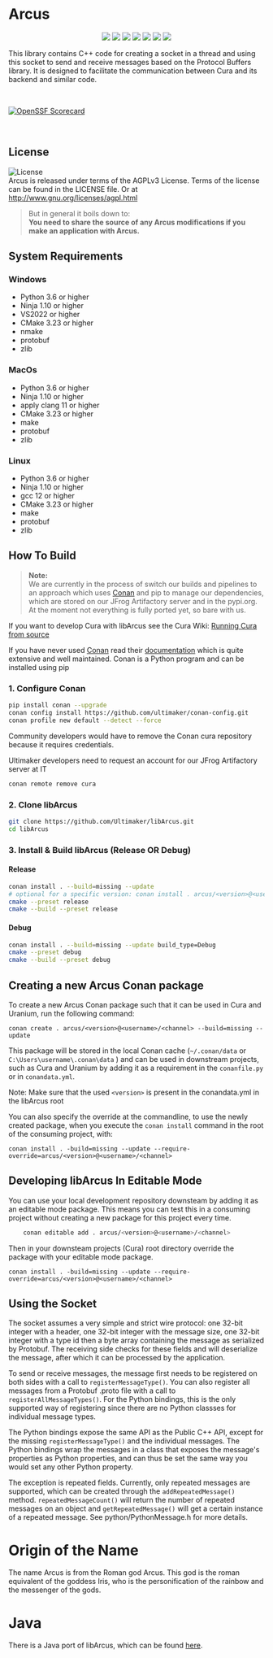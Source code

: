 # Arcus

<p align="center">
    <a href="https://github.com/Ultimaker/libArcus/actions/workflows/conan-package.yml" alt="Conan Package">
        <img src="https://github.com/Ultimaker/libarcus/actions/workflows/conan-package.yml/badge.svg" /></a>
    <a href="https://github.com/Ultimaker/libArcus/issues" alt="Open Issues">
        <img src="https://img.shields.io/github/issues/ultimaker/libarcus" /></a>
    <a href="https://github.com/Ultimaker/libArcus/issues?q=is%3Aissue+is%3Aclosed" alt="Closed Issues">
        <img src="https://img.shields.io/github/issues-closed/ultimaker/libarcus?color=g" /></a>
    <a href="https://github.com/Ultimaker/libArcus/pulls" alt="Pull Requests">
        <img src="https://img.shields.io/github/issues-pr/ultimaker/libarcus" /></a>
    <a href="https://github.com/Ultimaker/libArcus/graphs/contributors" alt="Contributors">
        <img src="https://img.shields.io/github/contributors/ultimaker/libarcus" /></a>
    <a href="https://github.com/Ultimaker/libArcus" alt="Repo Size">
        <img src="https://img.shields.io/github/repo-size/ultimaker/libarcus?style=flat" /></a>
    <a href="https://github.com/Ultimaker/libArcus/blob/master/LICENSE" alt="License">
        <img src="https://img.shields.io/github/license/ultimaker/libarcus?style=flat" /></a>
</p>

This library contains C++ code for creating a socket in a thread and using this socket to send and receive messages
based on the Protocol Buffers library. It is designed to facilitate the communication between Cura and its backend and similar code.

<br>

[![OpenSSF Scorecard](https://api.securityscorecards.dev/projects/github.com/Ultimaker/libArcus/badge)](https://api.securityscorecards.dev/projects/github.com/Ultimaker/libArcus)

<br>

## License

![License](https://img.shields.io/github/license/ultimaker/libarcus?style=flat)  
Arcus is released under terms of the AGPLv3 License. Terms of the license can be found in the LICENSE file. Or at
http://www.gnu.org/licenses/agpl.html

> But in general it boils down to:  
> **You need to share the source of any Arcus modifications if you make an application with Arcus.**

## System Requirements

### Windows
- Python 3.6 or higher
- Ninja 1.10 or higher
- VS2022 or higher
- CMake 3.23 or higher
- nmake
- protobuf
- zlib

### MacOs
- Python 3.6 or higher
- Ninja 1.10 or higher
- apply clang 11 or higher
- CMake 3.23 or higher
- make
- protobuf
- zlib

### Linux
- Python 3.6 or higher
- Ninja 1.10 or higher
- gcc 12 or higher
- CMake 3.23 or higher
- make
- protobuf
- zlib


## How To Build

> **Note:**  
> We are currently in the process of switch our builds and pipelines to an approach which uses [Conan](https://conan.io/)
> and pip to manage our dependencies, which are stored on our JFrog Artifactory server and in the pypi.org.
> At the moment not everything is fully ported yet, so bare with us.

If you want to develop Cura with libArcus see the Cura Wiki: [Running Cura from source](https://github.com/Ultimaker/Cura/wiki/Running-Cura-from-Source)

If you have never used [Conan](https://conan.io/) read their [documentation](https://docs.conan.io/en/latest/index.html)
which is quite extensive and well maintained. Conan is a Python program and can be installed using pip

### 1. Configure Conan

```bash
pip install conan --upgrade
conan config install https://github.com/ultimaker/conan-config.git
conan profile new default --detect --force
```

Community developers would have to remove the Conan cura repository because it requires credentials. 

Ultimaker developers need to request an account for our JFrog Artifactory server at IT
```bash
conan remote remove cura
```

### 2. Clone libArcus
```bash
git clone https://github.com/Ultimaker/libArcus.git
cd libArcus
```

### 3. Install & Build libArcus (Release OR Debug)

#### Release
```bash
conan install . --build=missing --update
# optional for a specific version: conan install . arcus/<version>@<user>/<channel> --build=missing --update
cmake --preset release
cmake --build --preset release
```

#### Debug

```bash
conan install . --build=missing --update build_type=Debug
cmake --preset debug
cmake --build --preset debug
```

## Creating a new Arcus Conan package

To create a new Arcus Conan package such that it can be used in Cura and Uranium, run the following command:

```shell
conan create . arcus/<version>@<username>/<channel> --build=missing --update
```

This package will be stored in the local Conan cache (`~/.conan/data` or `C:\Users\username\.conan\data` ) and can be used in downstream
projects, such as Cura and Uranium by adding it as a requirement in the `conanfile.py` or in `conandata.yml`.

Note: Make sure that the used `<version>` is present in the conandata.yml in the libArcus root

You can also specify the override at the commandline, to use the newly created package, when you execute the `conan install`
command in the root of the consuming project, with:


```shell
conan install . -build=missing --update --require-override=arcus/<version>@<username>/<channel>
```

## Developing libArcus In Editable Mode

You can use your local development repository downsteam by adding it as an editable mode package.
This means you can test this in a consuming project without creating a new package for this project every time.

```bash
    conan editable add . arcus/<version>@<username>/<channel>
```

Then in your downsteam projects (Cura) root directory override the package with your editable mode package.  

```shell
conan install . -build=missing --update --require-override=arcus/<version>@<username>/<channel>
```

## Using the Socket


The socket assumes a very simple and strict wire protocol: one 32-bit integer with
a header, one 32-bit integer with the message size, one 32-bit integer with a type id
then a byte array containing the message as serialized by Protobuf. The receiving side
checks for these fields and will deserialize the message, after which it can be processed 
by the application.

To send or receive messages, the message first needs to be registered on both sides with 
a call to `registerMessageType()`. You can also register all messages from a Protobuf 
 .proto file with a call to `registerAllMessageTypes()`. For the Python bindings, this 
is the only supported way of registering since there are no Python classses for 
individual message types.

The Python bindings expose the same API as the Public C++ API, except for the missing
`registerMessageType()` and the individual messages. The Python bindings wrap the
messages in a class that exposes the message's properties as Python properties, and
can thus be set the same way you would set any other Python property. 

The exception is repeated fields. Currently, only repeated messages are supported, which
can be created through the `addRepeatedMessage()` method. `repeatedMessageCount()` will
return the number of repeated messages on an object and `getRepeatedMessage()` will get
a certain instance of a repeated message. See python/PythonMessage.h for more details.

Origin of the Name
==================

The name Arcus is from the Roman god Arcus. This god is the roman equivalent of
the goddess Iris, who is the personification of the rainbow and the messenger
of the gods.

Java
====
There is a Java port of libArcus, which can be found [here](https://github.com/Ocarthon/libArcus-Java).
